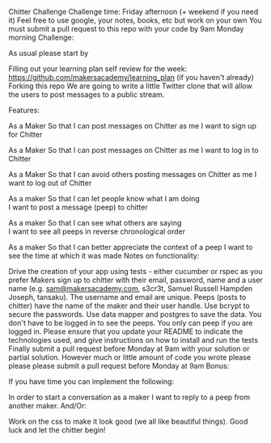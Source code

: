 Chitter Challenge
Challenge time: Friday afternoon (+ weekend if you need it)
Feel free to use google, your notes, books, etc but work on your own
You must submit a pull request to this repo with your code by 9am Monday morning
Challenge:

As usual please start by

Filling out your learning plan self review for the week: https://github.com/makersacademy/learning_plan (if you haven't already)
Forking this repo
We are going to write a little Twitter clone that will allow the users to post messages to a public stream.

Features:

As a Maker
So that I can post messages on Chitter as me
I want to sign up for Chitter

As a Maker
So that I can post messages on Chitter as me
I want to log in to Chitter

As a Maker
So that I can avoid others posting messages on Chitter as me
I want to log out of Chitter

As a maker
So that I can let people know what I am doing  
I want to post a message (peep) to chitter

As a maker
So that I can see what others are saying  
I want to see all peeps in reverse chronological order

As a maker
So that I can better appreciate the context of a peep
I want to see the time at which it was made
Notes on functionality:

Drive the creation of your app using tests - either cucumber or rspec as you prefer
Makers sign up to chitter with their email, password, name and a user name (e.g. sam@makersacademy.com, s3cr3t, Samuel Russell Hampden Joseph, tansaku).
The username and email are unique.
Peeps (posts to chitter) have the name of the maker and their user handle.
Use bcrypt to secure the passwords.
Use data mapper and postgres to save the data.
You don't have to be logged in to see the peeps.
You only can peep if you are logged in.
Please ensure that you update your README to indicate the technologies used, and give instructions on how to install and run the tests
Finally submit a pull request before Monday at 9am with your solution or partial solution. However much or little amount of code you wrote please please please submit a pull request before Monday at 9am
Bonus:

If you have time you can implement the following:

In order to start a conversation as a maker I want to reply to a peep from another maker.
And/Or:

Work on the css to make it look good (we all like beautiful things).
Good luck and let the chitter begin!
